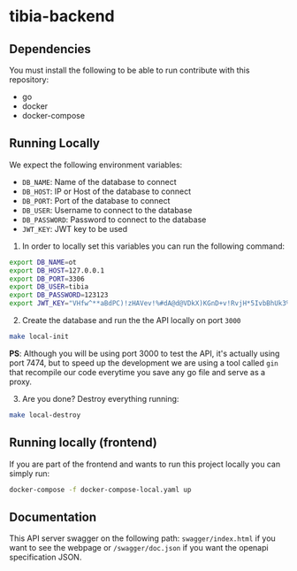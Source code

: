 # tibia-backend

## Dependencies
You must install the following to be able to run contribute with this repository:
- go
- docker
- docker-compose

## Running Locally
We expect the following environment variables:
- `DB_NAME`: Name of the database to connect
- `DB_HOST`: IP or Host of the database to connect
- `DB_PORT`: Port of the database to connect
- `DB_USER`: Username to connect to the database
- `DB_PASSWORD`: Password to connect to the database
- `JWT_KEY`: JWT key to be used


1) In order to locally set this variables you can run the following command:
```sh
export DB_NAME=ot
export DB_HOST=127.0.0.1
export DB_PORT=3306
export DB_USER=tibia
export DB_PASSWORD=123123
export JWT_KEY="VHfw^**aBdPC)!zHAVev!%#dA@d@VDkX)KGnD+v!RvjH*5IvbBhUk3%kzte5jPIG"
```

2) Create the database and run the the API locally on port `3000`
```sh
make local-init
```

**PS**: Although you will be using port 3000 to test the API, it's actually using port 7474, but to speed up the development we are using a tool called `gin` that recompile our code everytime you save any go file and serve as a proxy.

3) Are you done? Destroy everything running:
```sh
make local-destroy
```

## Running locally (frontend)
If you are part of the frontend and wants to run this project locally you can simply run:
```sh
docker-compose -f docker-compose-local.yaml up
```

## Documentation
This API server swagger on the following path: `swagger/index.html` if you want to see the webpage or `/swagger/doc.json` if you want the openapi specification JSON.
